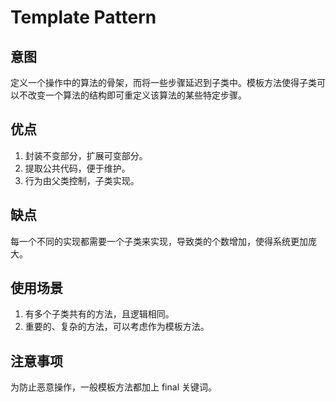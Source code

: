 # Template Pattern

## 意图

定义一个操作中的算法的骨架，而将一些步骤延迟到子类中。模板方法使得子类可以不改变一个算法的结构即可重定义该算法的某些特定步骤。

## 优点

1. 封装不变部分，扩展可变部分。
2. 提取公共代码，便于维护。
3. 行为由父类控制，子类实现。

## 缺点

每一个不同的实现都需要一个子类来实现，导致类的个数增加，使得系统更加庞大。

## 使用场景

1. 有多个子类共有的方法，且逻辑相同。
2. 重要的、复杂的方法，可以考虑作为模板方法。

## 注意事项

为防止恶意操作，一般模板方法都加上 final 关键词。
